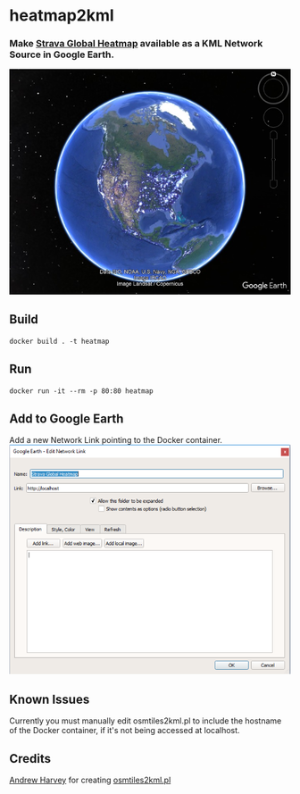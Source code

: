 # heatmap2kml

### Make [Strava Global Heatmap](https://www.strava.com/heatmap) available as a KML Network Source in Google Earth.

![Google Earth Screenshot](docs/google_earth.jpg)

Build
--------
`docker build . -t heatmap`

Run
--------
`docker run -it --rm -p 80:80 heatmap`

Add to Google Earth
--------
Add a new Network Link pointing to the Docker container.
![Add New Network Link](docs/add_network_link.png)

Known Issues
--------
Currently you must manually edit osmtiles2kml.pl to include the hostname of the Docker container, if it's not being accessed at localhost.

Credits
--------
[Andrew Harvey](mailto:andrew.harvey4@gmail.com) for creating [osmtiles2kml.pl](https://gist.github.com/andrewharvey/1638955)
